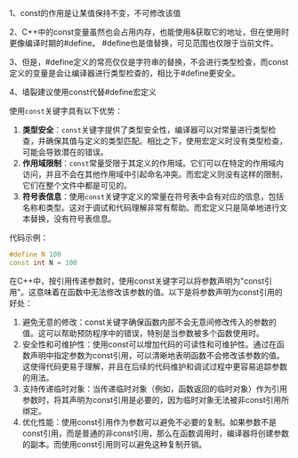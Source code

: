 1、const的作用是让某值保持不变，不可修改该值

2、C++中的const变量虽然也会占用内存，也能使用&获取它的地址，但在使用时更像编译时期的#define。 #define也是值替换，可见范围也仅限于当前文件。

3、但是，#define定义的常亮仅仅是字符串的替换，不会进行类型检查，而const定义的变量是会让编译器进行类型检查的，相比于#define更安全。

4、墙裂建议使用const代替#define宏定义

使用`const`关键字具有以下优势：

1. **类型安全**：`const`关键字提供了类型安全性，编译器可以对常量进行类型检查，并确保其值与定义的类型匹配。相比之下，使用宏定义时没有类型检查，可能会导致潜在的错误。
2. **作用域限制**：`const`常量受限于其定义的作用域。它们可以在特定的作用域内访问，并且不会在其他作用域中引起命名冲突。而宏定义则没有这样的限制，它们在整个文件中都是可见的。
3. **符号表信息**：使用`const`关键字定义的常量在符号表中会有对应的信息，包括名称和类型。这对于调试和代码理解非常有帮助。而宏定义只是简单地进行文本替换，没有符号表信息。

代码示例：

```cpp
#define N 100
const int N = 100
```

在C++中，按引用传递参数时，使用const关键字可以将参数声明为"const引用"。这意味着在函数中无法修改该参数的值。以下是将参数声明为const引用的好处：

1. 避免无意的修改：const关键字确保函数内部不会无意间修改传入的参数的值。这可以帮助预防程序中的错误，特别是当参数被多个函数使用时。
2. 安全性和可维护性：使用const可以增加代码的可读性和可维护性。通过在函数声明中指定参数为const引用，可以清晰地表明函数不会修改该参数的值。这使得代码更易于理解，并且在后续的代码维护和调试过程中更容易追踪参数的用法。
3. 支持传递临时对象：当传递临时对象（例如，函数返回的临时对象）作为引用参数时，将其声明为const引用是必要的，因为临时对象无法被非const引用所绑定。
4. 优化性能：使用const引用作为参数可以避免不必要的复制。如果参数不是const引用，而是普通的非const引用，那么在函数调用时，编译器将创建参数的副本。而使用const引用则可以避免这种复制开销。
